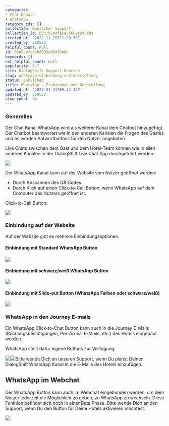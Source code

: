 ```yaml
---
categories:
- Chat Kanäle
- WhatsApp
category_ids: []
collection: Deutscher Support
collection_id: 60c7b284fa6e7d669e9d5f8e
created_at: '2022-11-25T11:20:30Z'
created_by: 560533
helpful_count: null
id: 6380a4fe6eb6095a0543946a
keywords: []
not_helpful_count: null
popularity: 0.7
site: DialogShift Support Deutsch
slug: whatsapp-einbindung-und-darstellung
status: published
title: WhatsApp - Einbindung und Darstellung
updated_at: '2023-01-31T09:33:43Z'
updated_by: 560533
view_count: 94
---
```


### Generelles

Der Chat Kanal WhatsApp wird als weiterer Kanal dem Chatbot hinzugefügt. Der Chatbot beantwortet wie in den anderen Kanälen die Fragen des Gastes und es werden Antwortbuttons für den Nutzer angeboten.

Live Chats zwischen dem Gast und dem Hotel-Team können wie in allen anderen Kanälen in der DialogShift Live Chat App durchgeführt werden.

![](https://s3.amazonaws.com/helpscout.net/docs/assets/60c74eabb899954cddd470ce/images/6380a5dc5af7a97b50505323/file-bmH82dySFm.jpg)

Der WhatsApp Kanal kann auf der Website vom Nutzer geöffnet werden:

  * Durch Abscannen des QR Codes
  * Durch Klick auf einen Click-to-Call Button, wenn WhatsApp auf dem Computer des Nutzers geöffnet ist.



Click-to-Call Button:

![](https://s3.amazonaws.com/helpscout.net/docs/assets/60c74eabb899954cddd470ce/images/63975b4ace7c3c61d800bc14/file-sDJwnzK91U.png)

### 

### 

### Einbindung auf der Website

Auf der Website gibt es mehrere Einbindungsoptionen.

####  Einbindung mit Standard WhatsApp Button

#### ![](https://s3.amazonaws.com/helpscout.net/docs/assets/60c74eabb899954cddd470ce/images/6380ac9feb3e4a7280a2bb8e/file-eg03zgsBSb.png)

#### 

#### Einbindung mit schwarz/weiß WhatsApp Button

![](https://s3.amazonaws.com/helpscout.net/docs/assets/60c74eabb899954cddd470ce/images/6380acd2eb3e4a7280a2bb8f/file-Eg3hImCREH.png)

#### Einbindung mit Slide-out Button (WhatsApp Farben oder schwarz/weiß)

![](https://s3.amazonaws.com/helpscout.net/docs/assets/60c74eabb899954cddd470ce/images/6380ae4c8ae44905ae2cc96b/file-Dc745ptItg.gif)

### 

### WhatsApp in den Journey E-mails

Ein WhatsApp Click-to-Chat Button kann auch in die Journey E-Mails (Buchungsbestätigungen, Pre-Arrival E-Mails, etc.) des Hotels eingebaut werden. 

WhatsApp stellt dafür eigene Buttons zur Verfügung:

![](https://s3.amazonaws.com/helpscout.net/docs/assets/60c74eabb899954cddd470ce/images/6380afaa5af7a97b5050532b/file-qPv3buyZCt.png)![](https://s3.amazonaws.com/helpscout.net/docs/assets/60c74eabb899954cddd470ce/images/6380afb3eb3e4a7280a2bb94/file-qbnFIfwMY3.png)Bitte wende Dich an unseren Support, wenn Du planst Deinen DialogShift WhatsApp Kanal in die E-Mails des Hotels einzufügen.

## 

## WhatsApp im Webchat

Der WhatsApp Button kann auch im Webchat eingebunden werden, um dem Nutzer jederzeit die Möglichkeit zu geben, zu WhatsApp zu wechseln. Diese Funktion befindet sich noch in einer Beta Phase. Bitte wende Dich an den Support, wenn Du den Button für Deine Hotels aktivieren möchtest.

![](https://s3.amazonaws.com/helpscout.net/docs/assets/60c74eabb899954cddd470ce/images/63c5c604b5103a7b33a8b8d6/file-aTUFWRCQmh.png)